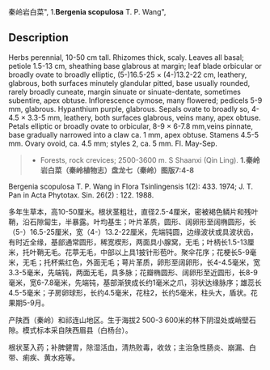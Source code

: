 秦岭岩白菜",
1.**Bergenia scopulosa** T. P. Wang",

## Description
Herbs perennial, 10-50 cm tall. Rhizomes thick, scaly. Leaves all basal; petiole 1.5-13 cm, sheathing base glabrous at margin; leaf blade orbicular or broadly ovate to broadly elliptic, (5-)16.5-25 × (4-)13.2-22 cm, leathery, glabrous, both surfaces minutely glandular pitted, base usually rounded, rarely broadly cuneate, margin sinuate or sinuate-dentate, sometimes subentire, apex obtuse. Inflorescence cymose, many flowered; pedicels 5-9 mm, glabrous. Hypanthium purple, glabrous. Sepals ovate to broadly so, 4-4.5 × 3.3-5 mm, leathery, both surfaces glabrous, veins many, apex obtuse. Petals elliptic or broadly ovate to orbicular, 8-9 × 6-7.8 mm,veins pinnate, base gradually narrowed into a claw ca. 1 mm, apex obtuse. Stamens 4.5-5 mm. Ovary ovoid, ca. 4.5 mm; styles 2, ca. 5 mm. Fl. May-Sep.

> * Forests, rock crevices; 2500-3600 m. S Shaanxi (Qin Ling).
**1.秦岭岩白菜（秦岭植物志）盘龙七（秦岭）图版7:4-8**

Bergenia scopulosa T. P. Wang in Flora Tsinlingensis 1(2): 433. 1974; J. T. Pan in Acta Phytotax. Sin. 26(2) : 122. 1988.

多年生草本，高10-50厘米。根状茎粗壮，直径2.5-4厘米，密被褐色鳞片和残叶鞘，沿石隙匐生，半暴露。叶均基生；叶片革质，圆形、阔卵形至阔椭圆形，长（5-）16.5-25厘米，宽（4-）13.2-22厘米，先端钝圆，边缘波状或具波状齿，有时近全缘，基部通常圆形，稀宽楔形，两面具小腺窝，无毛；叶柄长1.5-13厘米，托叶鞘无毛。花葶无毛，中部以上具1披针形苞叶。聚伞花序；花梗长5-9毫米，无毛；托杯紫红色，外面无毛；萼片革质，卵形至阔卵形，长4-4.5毫米，宽3.3-5毫米，先端钝，两面无毛，具多脉；花瓣椭圆形、阔卵形至近圆形，长8-9毫米，宽6-7.8毫米，先端钝，基部渐狭成长约1毫米之爪，羽状达缘脉序；雄蕊长4.5-5毫米；子房卵球形，长约4.5毫米，花柱2，长约5毫米，柱头大，盾状。花果期5-9月。

产陕西（秦岭）和祁连山地区。生于海拔2 500-3 600米的林下阴湿处或峭壁石隙。模式标本采自陕西眉县（白杨台）。

根状茎入药；补脾健胃，除湿活血，清热败毒，收敛；主治急性肠炎、崩漏、白带、痢疾、黄水疮等。

